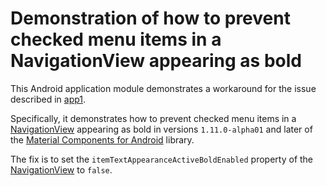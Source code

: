 # Demonstration of how to prevent checked menu items in a NavigationView appearing as bold

This Android application module demonstrates a workaround for the issue described in [app1](../app1).

Specifically, it demonstrates how to prevent checked menu items in a [NavigationView](https://developer.android.com/reference/com/google/android/material/navigation/NavigationView) appearing as bold in versions `1.11.0-alpha01` and later of the [Material Components for Android](https://github.com/material-components/material-components-android) library.

The fix is to set the `itemTextAppearanceActiveBoldEnabled` property of the [NavigationView](https://developer.android.com/reference/com/google/android/material/navigation/NavigationView) to `false`.
